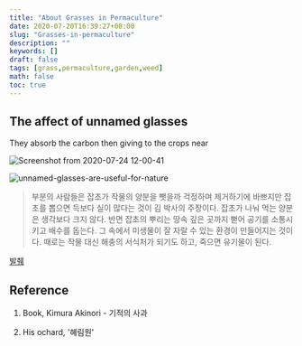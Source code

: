 ```yaml
---
title: "About Grasses in Permaculture"
date: 2020-07-20T16:39:27+08:00
slug: "Grasses-in-permaculture"
description: ""
keywords: []
draft: false
tags: [grass,permaculture,garden,weed]
math: false
toc: true
---
```




## The affect of unnamed glasses 

They absorb the carbon then giving to the crops near

![Screenshot from 2020-07-24 12-00-41](https://user-images.githubusercontent.com/35059428/88359478-52c28880-cda5-11ea-9bfa-36b995d737a9.png)

![unnamed-glasses-are-useful-for-nature](https://user-images.githubusercontent.com/35059428/88359620-e2683700-cda5-11ea-9703-05c844c459c3.png)


> 부분의 사람들은 잡초가 작물의 양분을 뺏을까 걱정하며 제거하기에 바쁘지만 잡초를 뽑으면 득보다 실이 많다는 것이 김 박사의 주장이다. 잡초가 나눠 먹는 양분은 생각보다 크지 않다. 반면 잡초의 뿌리는 땅속 깊은 곳까지 뻗어 공기를 소통시키고 배수를 돕는다. 그 속에서 미생물이 잘 자랄 수 있는 환경이 만들어지는 것이다. 때로는 작물 대신 해충의 서식처가 되기도 하고, 죽으면 유기물이 된다.

[발췌](https://m.blog.naver.com/PostView.nhn?blogId=papyrusy&logNo=220675500773&proxyReferer=https:%2F%2Fwww.google.com%2F)

## Reference

1. Book, Kimura Akinori - 기적의 사과

2. His ochard, '혜림원'


